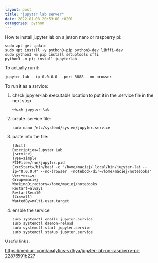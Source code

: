 ```yaml
---
layout: post
title: "jupyter lab server"
date: 2022-01-08 20:53:00 +0200
categories: python
---
```


How to install jupyter lab on a jetson nano or raspberry pi:

```
sudo apt-get update
sudo apt install -y python3-pip python3-dev libffi-dev
sudo python3 -m pip install setuptools cffi
python3 -m pip install jupyterlab
```

To actually run it:

```
jupyter-lab --ip 0.0.0.0 --port 8888 --no-browser
```

To run it as a service:

1. check jupyter-lab executable location to put it in the .service file in the next step

   ```
   which jupyter-lab
   ```

2. create .service file:

   ```
   sudo nano /etc/systemd/system/jupyter.service
   ```

3. paste into the file:

   ```
   [Unit]
   Description=Jupyter Lab
   [Service]
   Type=simple
   PIDFile=/run/jupyter.pid
   ExecStart=/bin/bash -c "/home/maciej/.local/bin/jupyter-lab --ip="0.0.0.0" --no-browser --notebook-dir=/home/maciej/notebooks"
   User=maciej
   Group=maciej
   WorkingDirectory=/home/maciej/notebooks
   Restart=always
   RestartSec=10
   [Install]
   WantedBy=multi-user.target
   ```

4. enable the service
   ```
   sudo systemctl enable jupyter.service
   sudo systemctl daemon-reload
   sudo systemctl start jupyter.service
   sudo systemctl status jupyter.service
   ```

Useful links:

<https://medium.com/analytics-vidhya/jupyter-lab-on-raspberry-pi-22876591b227>

